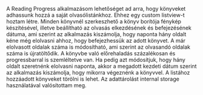 A Reading Progress alkalmazásom lehetőséget ad arra, hogy könyveket adhassunk hozzá a saját olvasólistánkhoz. Ehhez egy custom listview-t hoztam létre. 
Minden könyvnél szerkeszhető a könyv borítója fénykép készítésével, illetve beállítható az olvasás elkezdésének és befejezésének dátuma, ami szerint az alkalmazás kiszámolja, hogy naponta hány oldalt kéne még elolvasni ahhoz, hogy befejezhessük az adott könyvet.
A már elolvasott oldalak száma is módosítható, ami szerint az olvasandó oldalak száma is újratöltődik. A könyvbe való előrehaladás százalékosan és progressbarral is szemléltetve van.
Ha pedig azt módosítjuk, hogy hány oldalt szeretnénk elolvasni naponta, akkor a megadott kezdeti dátum szerint az alkalmazás kiszámolja, hogy mikorra végeznénk a könyvvel.
A listához hozzáadott könyveket törölni is lehet.
Az adattárolást internal storage használatával valósítottam meg.
